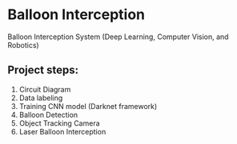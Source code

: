# Balloon Interception
Balloon Interception System (Deep Learning, Computer Vision, and Robotics)


## Project steps:

1. Circuit Diagram
2. Data labeling
3. Training CNN model (Darknet framework)
4. Balloon Detection                 
5. Object Tracking Camera
6. Laser Balloon Interception
